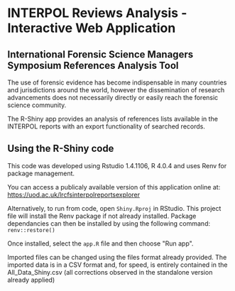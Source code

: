 # INTERPOL Reviews Analysis - Interactive Web Application

## International Forensic Science Managers Symposium References Analysis Tool 

The use of forensic evidence has become indispensable in many countries and jurisdictions around the world, however the dissemination of research advancements does not necessarily directly or easily reach the forensic science community.

The R-Shiny app provides an analysis of references lists available in the INTERPOL reports with an export functionality of searched records. 

## Using the R-Shiny code

This code was developed using Rstudio 1.4.1106, R 4.0.4 and uses Renv for package management.

You can access a publicaly available version of this application online at: https://uod.ac.uk/lrcfsinterpolreportsexplorer

Alternatively, to run from code, open `Shiny.Rproj` in RStudio. This project file will install the Renv package if not already installed. Package dependancies can then be installed by using the following command: `renv::restore()`

Once installed, select the `app.R` file and then choose "Run app".

Imported files can be changed using the files format already provided. The imported data is in a CSV format and, for speed, is entirely contained in the All_Data_Shiny.csv (all corrections observed in the standalone version already applied)